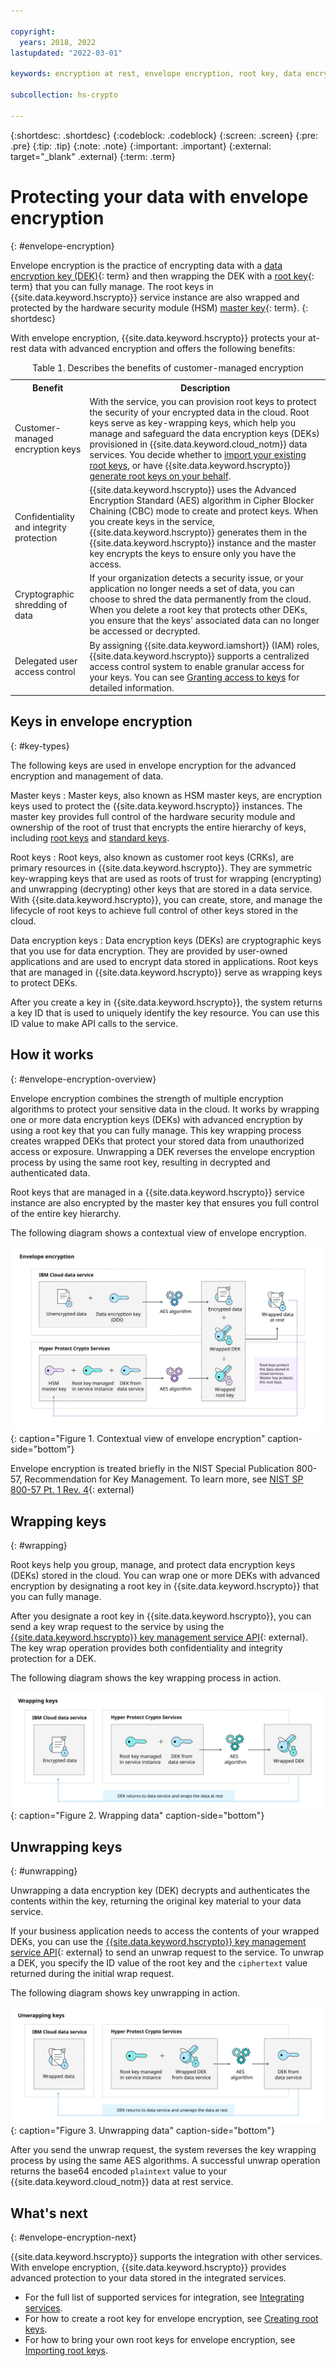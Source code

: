 ```yaml
---

copyright:
  years: 2018, 2022
lastupdated: "2022-03-01"

keywords: encryption at rest, envelope encryption, root key, data encryption key, key encryption key, key protect, protect data encryption key, encrypt data encryption key, wrap data encryption key, unwrap data encryption key

subcollection: hs-crypto

---
```


{:shortdesc: .shortdesc}
{:codeblock: .codeblock}
{:screen: .screen}
{:pre: .pre}
{:tip: .tip}
{:note: .note}
{:important: .important}
{:external: target="_blank" .external}
{:term: .term}

# Protecting your data with envelope encryption
{: #envelope-encryption}

Envelope encryption is the practice of encrypting data with a [data encryption key (DEK)](#x4791827){: term} and then wrapping the DEK with a [root key](#x6946961){: term} that you can fully manage. The root keys in {{site.data.keyword.hscrypto}} service instance are also wrapped and protected by the hardware security module (HSM) [master key](#x2908413){: term}.
{: shortdesc}

With envelope encryption, {{site.data.keyword.hscrypto}} protects your at-rest data with advanced encryption and offers the following benefits:

<table>
    <th>Benefit</th>
    <th>Description</th>
    <tr>
    <td>Customer-managed encryption keys</td>
    <td>With the service, you can provision root keys to protect the security of your encrypted data in the cloud. Root keys serve as key-wrapping keys, which help you manage and safeguard the data encryption keys (DEKs) provisioned in {{site.data.keyword.cloud_notm}} data services. You decide whether to <a href="/docs/hs-crypto?topic=hs-crypto-import-root-keys">import your existing root keys</a>, or have {{site.data.keyword.hscrypto}} <a href="/docs/hs-crypto?topic=hs-crypto-create-root-keys">generate root keys on your behalf</a>.</td>
    </tr>
    <tr>
    <td>Confidentiality and integrity protection</td>
    <td>{{site.data.keyword.hscrypto}} uses the Advanced Encryption Standard (AES) algorithm in Cipher Blocker Chaining (CBC) mode to create and protect keys. When you create keys in the service, {{site.data.keyword.hscrypto}} generates them in the {{site.data.keyword.hscrypto}} instance and the master key encrypts the keys to ensure only you have the access.</td>
    </tr>
    <tr>
    <td>Cryptographic shredding of data</td>
    <td>If your organization detects a security issue, or your application no longer needs a set of data, you can choose to shred the data permanently from the cloud. When you delete a root key that protects other DEKs, you ensure that the keys' associated data can no longer be accessed or decrypted.</td>
    </tr>
    <tr>
    <td>Delegated user access control</td>
    <td>By assigning {{site.data.keyword.iamshort}} (IAM) roles, {{site.data.keyword.hscrypto}} supports a centralized access control system to enable granular access for your keys. You can see <a href="/docs/hs-crypto?topic=hs-crypto-grant-access-keys">Granting access to keys</a> for detailed information.</td>
    </tr>
    <caption>Table 1. Describes the benefits of customer-managed encryption</caption>
</table>

## Keys in envelope encryption
{: #key-types}

The following keys are used in envelope encryption for the advanced encryption and management of data.

Master keys
:   Master keys, also known as HSM master keys, are encryption keys used to protect the {{site.data.keyword.hscrypto}} instances. The master key provides full control of the hardware security module and ownership of the root of trust that encrypts the entire hierarchy of keys, including [root keys](/docs/hs-crypto?topic=hs-crypto-understand-concepts#root-key-concept) and [standard keys](/docs/hs-crypto?topic=hs-crypto-understand-concepts#standard-key-concept).

Root keys
:   Root keys, also known as customer root keys (CRKs), are primary resources in {{site.data.keyword.hscrypto}}. They are symmetric key-wrapping keys that are used as roots of trust for wrapping (encrypting) and unwrapping (decrypting) other keys that are stored in a data service. With {{site.data.keyword.hscrypto}}, you can create, store, and manage the lifecycle of root keys to achieve full control of other keys stored in the cloud.

Data encryption keys
:   Data encryption keys (DEKs) are cryptographic keys that you use for data encryption. They are provided by user-owned applications and are used to encrypt data stored in applications. Root keys that are managed in {{site.data.keyword.hscrypto}} serve as wrapping keys to protect DEKs.

After you create a key in {{site.data.keyword.hscrypto}}, the system returns a key ID that is used to uniquely identify the key resource. You can use this ID value to make API calls to the service.

## How it works
{: #envelope-encryption-overview}

Envelope encryption combines the strength of multiple encryption algorithms to protect your sensitive data in the cloud. It works by wrapping one or more data encryption keys (DEKs) with advanced encryption by using a root key that you can fully manage. This key wrapping process creates wrapped DEKs that protect your stored data from unauthorized access or exposure. Unwrapping a DEK reverses the envelope encryption process by using the same root key, resulting in decrypted and authenticated data.

Root keys that are managed in a {{site.data.keyword.hscrypto}} service instance are also encrypted by the master key that ensures you full control of the entire key hierarchy.

The following diagram shows a contextual view of envelope encryption.

![The diagram shows a contextual view of envelope encryption.](/images/envelope-encryption.svg "The diagram shows a contextual view of envelope encryption."){: caption="Figure 1. Contextual view of envelope encryption" caption-side="bottom"}

Envelope encryption is treated briefly in the NIST Special Publication 800-57, Recommendation for Key Management. To learn more, see [NIST SP 800-57 Pt. 1 Rev. 4](https://www.nist.gov/publications/recommendation-key-management-part-1-general-0){: external}

## Wrapping keys
{: #wrapping}

Root keys help you group, manage, and protect data encryption keys (DEKs) stored in the cloud. You can wrap one or more DEKs with advanced encryption by designating a root key in {{site.data.keyword.hscrypto}} that you can fully manage.

After you designate a root key in {{site.data.keyword.hscrypto}}, you can send a key wrap request to the service by using the [{{site.data.keyword.hscrypto}} key management service API](/apidocs/hs-crypto#actiononkey){: external}.
The key wrap operation provides both confidentiality and integrity protection for a DEK.

The following diagram shows the key wrapping process in action.

![Wrapping data](/images/wrapping-keys.svg "The diagram shows key wrapping in action."){: caption="Figure 2. Wrapping data" caption-side="bottom"}



## Unwrapping keys
{: #unwrapping}

Unwrapping a data encryption key (DEK) decrypts and authenticates the contents within the key, returning the original key material to your data service.

If your business application needs to access the contents of your wrapped DEKs, you can use the [{{site.data.keyword.hscrypto}} key management service API](/apidocs/hs-crypto#actiononkey){: external} to send an
unwrap request to the service. To unwrap a DEK, you specify the ID value of the root key and the `ciphertext` value returned during the initial wrap request.

The following diagram shows key unwrapping in action.

![Unwrapping data](/images/unwrapping-keys.svg "The diagram shows key unwrapping in action."){: caption="Figure 3. Unwrapping data" caption-side="bottom"}

After you send the unwrap request, the system reverses the key wrapping process by using the same AES algorithms. A successful unwrap operation returns the base64 encoded `plaintext` value to your {{site.data.keyword.cloud_notm}} data at rest service.

## What's next
{: #envelope-encryption-next}

{{site.data.keyword.hscrypto}} supports the integration with other services. With envelope encryption, {{site.data.keyword.hscrypto}} provides advanced protection to your data stored in the integrated services.

- For the full list of supported services for integration, see [Integrating services](/docs/hs-crypto?topic=hs-crypto-integrate-services).
- For how to create a root key for envelope encryption, see [Creating root keys](/docs/hs-crypto?topic=hs-crypto-create-root-keys).
- For how to bring your own root keys for envelope encryption, see [Importing root keys](/docs/hs-crypto?topic=hs-crypto-import-root-keys).
